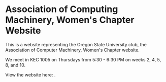 # Association of Computing Machinery, Women's Chapter  Website 

This is a website representing the Oregon State University club, the Association of Computer Machinery, Women's Chapter website. 

We meet in KEC 1005 on Thursdays from 5:30 - 6:30 PM on weeks 2, 4, 5, 8, and 10. 

View the website here: .
